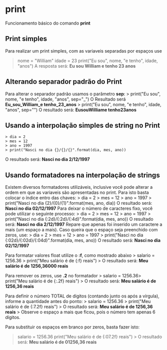 # print
Funcionamento básico do comando **print**

## Print simples
Para realizar um print simples, com as variaveis separadas por espaços use
> nome = "William"
> idade = 23
> print("Eu sou", nome, "e tenho", idade, "anos")
A resposta será: **Eu sou William e tenho 23 anos**

## Alterando separador padrão do Print
Para alterar o separador padrão usamos o parâmetro **sep**:
	> print("Eu sou", nome, "e tenho", idade, "anos", sep="_")
O Resultado será **Eu_sou_William_e tenho_23_anos**
	> print("Eu sou", nome, "e tenho", idade, "anos", sep="")
O resultado será: **EusouWilliame tenho23anos**

## Usando a interpolação simples de string no Print
	> dia = 2
	> mes = 12
	> ano = 1997
	> print("Nasci no dia {}/{}/{}".format(dia, mes, ano))
O resultado será: **Nasci no dia 2/12/1997**

## Usando formatadores na interpolação de strings
Existem diversos formatadores utilizáveis, inclusive você pode alterar a ordem em que as variaveis são apresentadas no print.
Para isto basta colocar o índice entro das chaves:
	> dia = 2
	> mes = 12
	> ano = 1997
	> print("Nasci no dia {2}/{0}/{1}".format(mes, ano, dia))
O resultado será: **Nasci no dia 02/12/1997**
Para deixar o número de caracteres fixo, você pode utilizar o seguinte processo:
	> dia = 2
	> mes = 12
	> ano = 1997
	> print("Nasci no dia {:2d}/{:2d}/{:4d}".format(dia, mes, ano))
O resultado será: **Nasci no dia  2/12/1997**
Repare que apenas foi inserido um caractere a mais (um espaço a mais). Caso queira que o espaço seja preenchido com zeros, use:
	> dia = 2
	> mes = 12
	> ano = 1997
	> print("Nasci no dia {:02d}/{:02d}/{:04d}".format(dia, mes, ano))
	O resultado será: **Nasci no dia 02/12/1997**

Para formatar valores float utilize o **:f**, como mostrado abaixo
	> salario = 1256.36
	> print("Meu salário é de {:f} reais")
	> O resultado será: **Meu salário é de 1256,36000 reais**

Para remover os zeros, use **.2** no formatador
	> salario = 1256.36> print("Meu salário é de {:.2f} reais")
	> O resultado será: **Meu salário é de 1256,36 reais**

	
Para definir o número TOTAL de digitos (contando junto os após a vírgula), informe a quantidade antes do ponto:
	> salario = 1256.36
	> print("Meu salário é de {:7.2f} reais")
	> O resultado será: **Meu salário é de  1256,36 reais**
	> Observe o espaço a mais que ficou, pois o número tem apenas 6 dígitos.

Para substituir os espaços em branco por zeros, basta fazer isto:
> salario = 1256.36
> print("Meu salário é de {:07.2f} reais")
	> O resultado será: **Meu salário é de  01256,36 reais**





